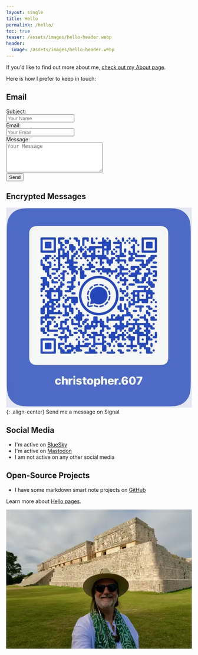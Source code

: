 ```yaml
---
layout: single
title: Hello
permalink: /hello/
toc: true
teaser: /assets/images/hello-header.webp
header:
  image: /assets/images/hello-header.webp
---
```

If you'd like to find out more about me, [check out my About page](/about).

Here is how I prefer to keep in touch:

## Email
<form action="mailto:chris@christophersherrod.com" method="get" enctype="text/plain">
    Subject:<br>
    <input type="text" name="subject" placeholder="Your Name"><br>
    Email:<br>
    <input type="email" name="email" placeholder="Your Email"><br>
    Message:<br>
    <textarea name="body" rows="5" cols="30" placeholder="Your Message"></textarea><br>
    <input type="submit" value="Send">
  </form>

## Encrypted Messages
![Christopher on Signal](/assets/images/signal-qr-code.webp){: .align-center}
Send me a message on Signal.

## Social Media
- I'm active on [BlueSky](https://bsky.app/profile/christophersherrod.com)
- I'm active on [Mastodon](https://pkm.social/@chris)
- I am not active on any other social media

## Open-Source Projects
- I have some markdown smart note projects on [GitHub](https://github.com/clsherrod)

Learn more about [Hello pages](https://alastairjohnston.com/introducing-hello-pages/).

![Chris](/assets/images/Chris-Uxmal.webp)